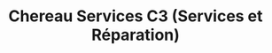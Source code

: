 ---
title: "Chereau Services C3 (Services et Réparation)"
url: /ducey/chereau-services-c3-services-et-reparation/
shop: Allgemein
---